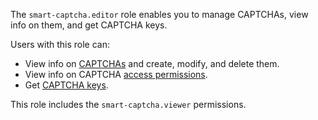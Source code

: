 The `smart-captcha.editor` role enables you to manage CAPTCHAs, view info on them, and get CAPTCHA keys.

Users with this role can:
* View info on [CAPTCHAs](../../smartcaptcha/concepts/validation.md) and create, modify, and delete them.
* View info on CAPTCHA [access permissions](../../iam/concepts/access-control/index.md).
* Get [CAPTCHA keys](../../smartcaptcha/concepts/keys.md).

This role includes the `smart-captcha.viewer` permissions.